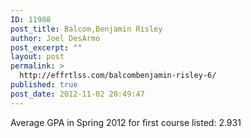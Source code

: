 ```yaml
---
ID: 11988
post_title: Balcom,Benjamin Risley
author: Joel DesArmo
post_excerpt: ""
layout: post
permalink: >
  http://effrtlss.com/balcombenjamin-risley-6/
published: true
post_date: 2012-11-02 20:49:47
---
```

<p>Average GPA in Spring 2012 for first course listed: 2.931</p>